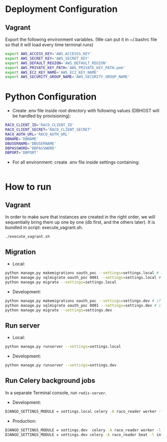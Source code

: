 # Deployment Configuration #
## Vagrant ##
Export the following environment variables. (We can put it in ~/.bashrc file so that it will load every time terminal runs)
```bash
export AWS_ACCESS_KEY='AWS_ACCESSS_KEY'
export AWS_SECRET_KEY='AWS_SECRET_KEY'
export AWS_DEFAULT_REGION='AWS_DEFAULT_REGION'
export AWS_PRIVATE_KEY_PATH='AWS_PRIVATE_KEY_PATH.pem'
export AWS_EC2_KEY_NAME='AWS_EC2_KEY_NAME'
export AWS_SECURITY_GROUP_NAME='AWS_SECURITY_GROUP_NAME'
```

# Python Configuration #
* Create .env file inside root directory with following values (DBHOST will be handled by provisioning): 
```bash
RACO_CLIENT_ID='RACO_CLIENT_ID'
RACO_CLIENT_SECRET='RACO_CLIENT_SECRET'
RACO_AUTH_URL='RACO_AUTH_URL'
DBNAME='DBNAME'
DBUSERNAME='DBUSERNAME'
DBPASSWORD='DBPASSWORD'
DBPORT='DBPORT'
```
* For all environment: create .env file inside settings containing:
```bash
```


# How to run #

## Vagrant ##
In order to make sure that instances are created in the right order, we will sequentially bring them up one by one (db first, and the others later).
It is bundled in script: execute_vagrant.sh.
```
./execute_vagrant.sh

```

## Migration ##

* Local: 
```bash
python manage.py makemigrations oauth_poc --settings=settings.local # if needed
python manage.py sqlmigrate oauth_poc 0001 --settings=settings.local # if needed
python manage.py migrate --settings=settings.local
```
* Development: 
```bash
python manage.py makemigrations oauth_poc --settings=settings.dev # if needed
python manage.py sqlmigrate oauth_poc 0001 --settings=settings.dev # if needed
python manage.py migrate --settings=settings.dev

```

## Run server ##
* Local: 
```bash
python manage.py runserver --settings=settings.local
```

* Development:
```bash
python manage.py runserver --settings=settings.dev
```

## Run Celery background jobs ##

In a separate Terminal console, run `redis-server`.

* Development:
```bash
DJANGO_SETTINGS_MODULE = settings.local celery -A raco_reader worker -l info -B
```

* Production:
```bash
DJANGO_SETTINGS_MODULE = settings.dev  celery -A raco_reader worker -l info
DJANGO_SETTINGS_MODULE = settings.dev celery -A raco_reader beat -l info
```
